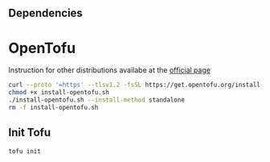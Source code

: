 ## Dependencies

# OpenTofu

Instruction for other distributions availabe at the
[official page](https://opentofu.org/docs/intro/install/standalone/)

```bash
curl --proto '=https' --tlsv1.2 -fsSL https://get.opentofu.org/install-opentofu.sh -o install-opentofu.sh
chmod +x install-opentofu.sh
./install-opentofu.sh --install-method standalone
rm -f install-opentofu.sh
```



## Init Tofu

```bash
tofu init
```
